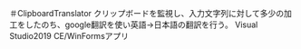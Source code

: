 ＃ClipboardTranslator
クリップボードを監視し、入力文字列に対して多少の加工をしたのち、google翻訳を使い英語→日本語の翻訳を行う。
Visual Studio2019 CE/WinFormsアプリ
